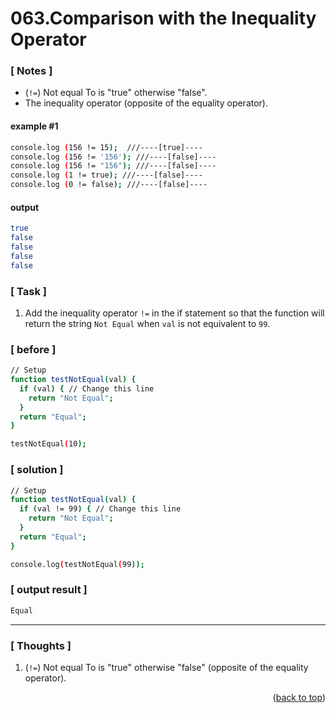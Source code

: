 <a name="topage"></a>

# 063.Comparison with the Inequality Operator

### [ Notes ]
  *  (`!=`) Not equal To is "true" otherwise "false".
  *  The inequality operator (opposite of the equality operator).

#### example #1

```sh
console.log (156 != 15);  ///----[true]----
console.log (156 != '156'); ///----[false]----
console.log (156 != "156"); ///----[false]----
console.log (1 != true); ///----[false]----
console.log (0 != false); ///----[false]----
```

#### output

```sh
true
false
false
false
false
```

### [ Task ]
  1. Add the inequality operator `!=` in the if statement so that the function will return the string `Not Equal` when `val` is not equivalent to `99`.

### [ before ]

```sh
// Setup
function testNotEqual(val) {
  if (val) { // Change this line
    return "Not Equal";
  }
  return "Equal";
}

testNotEqual(10);
```

### [ solution ]

```sh
// Setup
function testNotEqual(val) {
  if (val != 99) { // Change this line
    return "Not Equal";
  }
  return "Equal";
}

console.log(testNotEqual(99));
```

### [ output result ]

```sh
Equal
```

-----

### [ Thoughts ]

  1.  (`!=`) Not equal To is "true" otherwise "false" (opposite of the equality operator).
  

<p align="right">(<a href="#topage">back to top</a>)</p>
<br/>
<br/>
